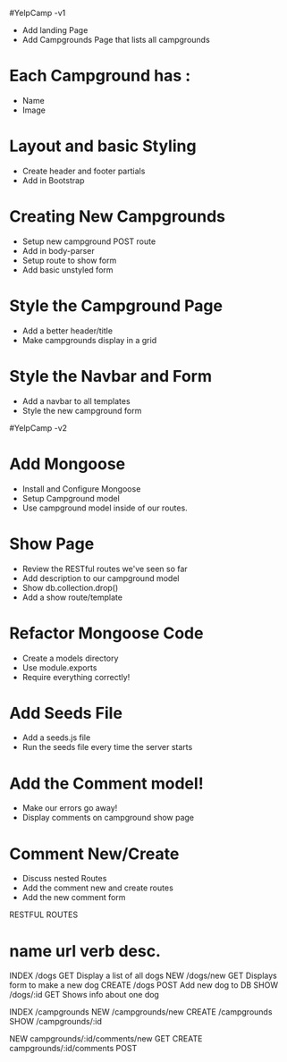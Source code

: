#YelpCamp -v1

* Add landing Page
* Add Campgrounds Page that lists all campgrounds

# Each Campground has :
* Name
* Image

# Layout and basic Styling
* Create header and footer partials
* Add in Bootstrap

# Creating New Campgrounds
* Setup new campground POST route
* Add in body-parser
* Setup route to show form
* Add basic unstyled form

# Style the Campground Page
* Add a better header/title
* Make campgrounds display in a grid

# Style the Navbar and Form
* Add a navbar to all templates
* Style the new campground form

#YelpCamp -v2

# Add Mongoose
* Install and Configure Mongoose
* Setup Campground model
* Use campground model inside of our routes.

# Show Page
* Review the RESTful routes we've seen so far
* Add description to our campground model
* Show db.collection.drop()
* Add a show route/template

# Refactor Mongoose Code
* Create a models directory
* Use module.exports
* Require everything correctly!

# Add Seeds File
* Add a seeds.js file
* Run the seeds file every time the server starts

# Add the Comment model!
* Make our errors go away!
* Display comments on campground show page

# Comment New/Create
* Discuss nested Routes
* Add the comment new and create routes
* Add the new comment form


RESTFUL ROUTES

name      url      verb    desc.
===============================================
INDEX   /dogs      GET   Display a list of all dogs
NEW     /dogs/new  GET   Displays form to make a new dog
CREATE  /dogs      POST  Add new dog to DB
SHOW    /dogs/:id  GET   Shows info about one dog

INDEX   /campgrounds
NEW     /campgrounds/new
CREATE  /campgrounds
SHOW    /campgrounds/:id

NEW     campgrounds/:id/comments/new    GET
CREATE  campgrounds/:id/comments      POST